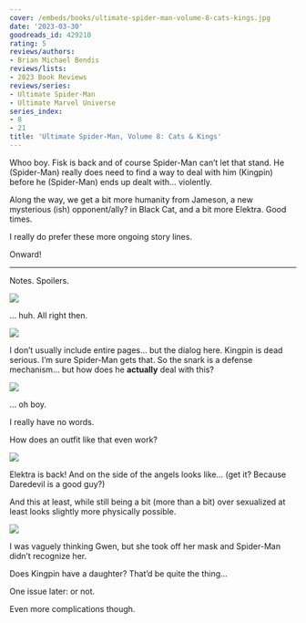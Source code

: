 ```yaml
---
cover: /embeds/books/ultimate-spider-man-volume-8-cats-kings.jpg
date: '2023-03-30'
goodreads_id: 429210
rating: 5
reviews/authors:
- Brian Michael Bendis
reviews/lists:
- 2023 Book Reviews
reviews/series:
- Ultimate Spider-Man
- Ultimate Marvel Universe
series_index:
- 8
- 21
title: 'Ultimate Spider-Man, Volume 8: Cats & Kings'
---
```

Whoo boy. Fisk is back and of course Spider-Man can’t let that stand. He (Spider-Man) really does need to find a way to deal with him (Kingpin) before he (Spider-Man) ends up dealt with… violently. 

Along the way, we get a bit more humanity from Jameson, a new mysterious (ish) opponent/ally? in Black Cat, and a bit more Elektra. Good times. 

I really do prefer these more ongoing story lines. 

Onward!

<!--more-->

---



Notes. Spoilers. 

![](/embeds/books/attachments/ultimate-spider-man-v8-194596.png)

… huh. All right then. 

![](/embeds/books/attachments/ultimate-spider-man-v8-d22e52.png)

I don’t usually include entire pages… but the dialog here. Kingpin is dead serious. I’m sure Spider-Man gets that. So the snark is a defense mechanism… but how does he **actually** deal with this?

![](/embeds/books/attachments/ultimate-spider-man-v8-685b59.png)

… oh boy. 

I really have no words. 

How does an outfit like that even work?

![](/embeds/books/attachments/ultimate-spider-man-v8-face46.png)

Elektra is back! And on the side of the angels looks like… (get it? Because Daredevil is a good guy?)

And this at least, while still being a bit (more than a bit) over sexualized at least looks slightly more physically possible. 

![](/embeds/books/attachments/ultimate-spider-man-v8-3bd081.png)

I was vaguely thinking Gwen, but she took off her mask and Spider-Man didn’t recognize her. 

Does Kingpin have a daughter? That’d be quite the thing…

One issue later: or not. 

Even more complications though. 
